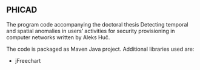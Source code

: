 ## PHICAD

The program code accompanying the doctoral thesis Detecting temporal and spatial anomalies in users’ activities for security provisioning in computer
networks written by Aleks Huč.

The code is packaged as Maven Java project. Additional libraries used are:

- jFreechart


